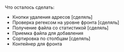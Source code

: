 Что осталось сделать:
- Кнопки удаления адресов [сделяль]
- Проверка регексом на уровне фронта [сделяль]
- Получение файла со статистикой [сделяль]
- Приемка файла для добавления 
- Сортировка по столбцам [сделяль]
- Контейнер для фронта